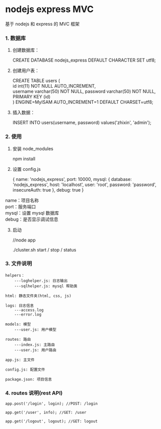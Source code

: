 # nodejs express MVC

基于 nodejs 和 express 的 MVC 框架


### 1. 数据库

1) 创建数据库：

	CREATE DATABASE nodejs_express DEFAULT CHARACTER SET utf8;

2) 创建用户表：

	CREATE TABLE users (  
	    id int(11) NOT NULL AUTO_INCREMENT,  
	    username varchar(50) NOT NULL,
	    password varchar(50) NOT NULL,
	    PRIMARY KEY (id)  
	) ENGINE=MyISAM AUTO_INCREMENT=1 DEFAULT CHARSET=utf8;
	
3) 插入数据：

	INSERT INTO users(username, password) values('zhixin', 'admin');

### 2. 使用

1) 安装 node_modules

	npm install
	
2) 设置 config.js

	{
		name: 'nodejs_express',
		port: 10000,
		mysql: {
			database: 'nodejs_express',
			host: 'localhost',
			user: 'root',
			password: 'password',
			insecureAuth: true
		},
		debug: true
	}
	
name：项目名称  
port：服务端口  
mysql：设置 mysql 数据库  
debug：是否显示调试信息  
	
3) 启动

	//node app
	
	./cluster.sh start / stop / status
	
### 3. 文件说明

	helpers：
		---loghelper.js: 日志输出
		---sqlhelper.js: mysql 帮助类
	
	html: 静态文件夹(html, css, js)
	
	logs: 日志信息
		---access.log
		---error.log
	
	models: 模型
		---user.js: 用户模型

	routes: 路由		
		---index.js: 主路由
		---user.js: 用户路由
		
	app.js: 主文件
	
	config.js: 配置文件
	
	package.json: 项目信息

### 4. routes 说明(rest API)

	app.post('/login', login); //POST: /login
	
	app.get('/user', info); //GET: /user
	
	app.get('/logout', logout); //GET: logout
